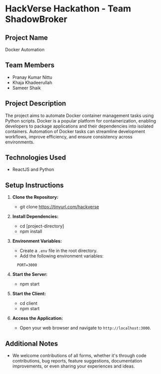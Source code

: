 # HackVerse Hackathon - Team ShadowBroker

## Project Name

Docker Automation

## Team Members

- Pranay Kumar Nittu
- Khaja Khadeerullah
- Sameer Shaik

## Project Description

The project aims to automate Docker container management tasks using Python scripts. Docker is a popular platform for containerization, enabling developers to package applications and their dependencies into isolated containers. Automation of Docker tasks can streamline development workflows, improve efficiency, and ensure consistency across environments.

## Technologies Used

- ReactJS and Python


## Setup Instructions

1. **Clone the Repository:**
   - git clone https://tinyurl.com/hackverse
   
2. **Install Dependencies:**
   - cd [project-directory]
   - npm install

3. **Environment Variables:**
   - Create a `.env` file in the root directory.
   - Add the following environment variables:
   ```
     PORT=3000
     ```

4. **Start the Server:**
   - npm start

5. **Start the Client:**
   - cd client
   - npm start

6. **Access the Application:**
   - Open your web browser and navigate to `http://localhost:3000`.

## Additional Notes
   - We welcome contributions of all forms, whether it's through code contributions, bug reports, feature suggestions, documentation improvements, or even sharing your experiences and ideas. 





